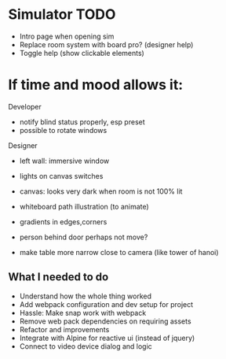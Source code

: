 # Simulator TODO

- Intro page when opening sim
- Replace room system with board pro? (designer help)
- Toggle help (show clickable elements)


# If time and mood allows it:

Developer
- notify blind status properly, esp preset
- possible to rotate windows

Designer
- left wall: immersive window
- lights on canvas switches
- canvas: looks very dark when room is not 100% lit
- whiteboard path illustration (to animate)
- gradients in edges,corners
- person behind door perhaps not move?

- make table more narrow close to camera (like tower of hanoi)




## What I needed to do

- Understand how the whole thing worked
- Add webpack configuration and dev setup for project
- Hassle: Make snap work with webpack
- Remove web pack dependencies on requiring assets
- Refactor and improvements
- Integrate with Alpine for reactive ui (instead of jquery)
- Connect to video device dialog and logic



